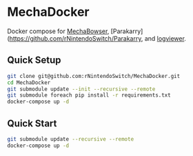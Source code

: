 # MechaDocker
Docker compose for [MechaBowser](https://github.com/rNintendoSwitch/MechaBowser), [Parakarry](https://github.com/rNintendoSwitch/Parakarry, and [logviewer](https://github.com/rNintendoSwitch/logviewer).

## Quick Setup
```sh
git clone git@github.com:rNintendoSwitch/MechaDocker.git
cd MechaDocker
git submodule update --init --recursive --remote
git submodule foreach pip install -r requirements.txt
docker-compose up -d
```

## Quick Start
```sh
git submodule update --recursive --remote
docker-compose up -d
```